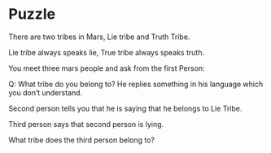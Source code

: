 # Puzzle

There are two tribes in Mars, Lie tribe and Truth Tribe.

Lie tribe always speaks lie, True tribe always speaks truth.

You meet three mars people and ask from the first Person:

Q: What tribe do you belong to?
He replies something in his language which you don’t understand.

Second person tells you that he is saying that he belongs to Lie Tribe.

Third person says that second person is lying.

What tribe does the third person belong to?

